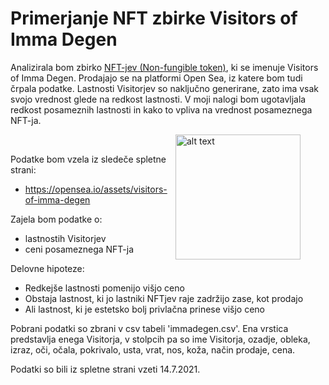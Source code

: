 # Primerjanje NFT zbirke Visitors of Imma Degen

Analizirala bom zbirko [NFT-jev (Non-fungible token)](https://www.theverge.com/22310188/nft-explainer-what-is-blockchain-crypto-art-faq), ki se imenuje Visitors of Imma Degen. Prodajajo se na platformi Open Sea, iz katere bom tudi črpala podatke. Lastnosti Visitorjev so naključno generirane, zato ima vsak svojo vrednost glede na redkost lastnosti. V moji nalogi bom ugotavljala redkost posameznih lastnosti in kako to vpliva na vrednost posameznega NFT-ja.

<figure align>
  <img src="https://lh3.googleusercontent.com/uheB3AQcDJ2et9fjOqMKxTgS5FobhsRvqo4ZTA8hZBvJLuVDwG_XaoRtodshA42JN6PPDf_ciMOAcC-wXSroi-dWg_hM5PxTIofiOA=w600" alt="alt text" width="200" height="200" align = "right">

</figure>

<br clear="left"/>

Podatke bom vzela iz sledeče spletne strani:

* https://opensea.io/assets/visitors-of-imma-degen

Zajela bom podatke o:

* lastnostih Visitorjev
* ceni posameznega NFT-ja

Delovne hipoteze:

* Redkejše lastnosti pomenijo višjo ceno
* Obstaja lastnost, ki jo lastniki NFTjev raje zadržijo zase, kot prodajo
* Ali lastnost, ki je estetsko bolj privlačna prinese višjo ceno

Pobrani podatki so zbrani v csv tabeli 'immadegen.csv'. Ena vrstica predstavlja enega Visitorja, v stolpcih pa so ime Visitorja, ozadje, obleka, izraz, oči, očala, pokrivalo, usta, vrat, nos, koža, način prodaje, cena.

Podatki so bili iz spletne strani vzeti 14.7.2021.
